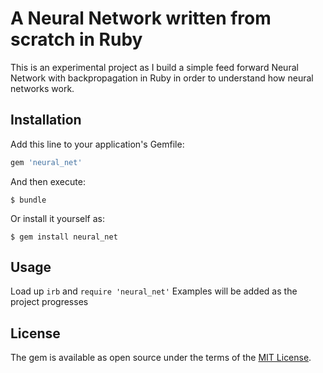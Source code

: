 # A Neural Network written from scratch in Ruby

This is an experimental project as I build a simple feed forward Neural Network with backpropagation in Ruby in order to understand how neural networks work.

## Installation

Add this line to your application's Gemfile:

```ruby
gem 'neural_net'
```

And then execute:

    $ bundle

Or install it yourself as:

    $ gem install neural_net

## Usage

Load up `irb` and `require 'neural_net'`
Examples will be added as the project progresses


## License

The gem is available as open source under the terms of the [MIT License](http://opensource.org/licenses/MIT).

